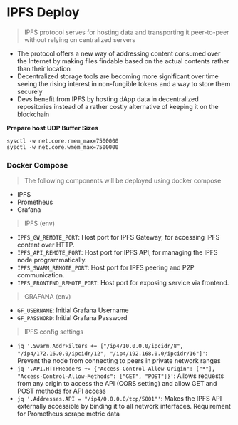 # IPFS Deploy

>IPFS protocol serves for hosting data and transporting it peer-to-peer without relying on centralized servers

- The protocol offers a new way of addressing content consumed over the Internet by making files findable based on the actual contents rather than their location
- Decentralized storage tools are becoming more significant over time seeing the rising interest in non-fungible tokens and a way to store them securely
- Devs benefit from IPFS by hosting dApp data in decentralized repositories instead of a rather costly alternative of keeping it on the blockchain

**Prepare host UDP Buffer Sizes**

```
sysctl -w net.core.rmem_max=7500000
sysctl -w net.core.wmem_max=7500000
```

### Docker Compose
> The following components will be deployed using docker compose

* IPFS
* Prometheus
* Grafana

> IPFS (env)

-  `IPFS_GW_REMOTE_PORT`: Host port for IPFS Gateway, for accessing IPFS content over HTTP.
-  `IPFS_API_REMOTE_PORT`: Host port for IPFS API, for managing the IPFS node programmatically.
-  `IPFS_SWARM_REMOTE_PORT`: Host port for IPFS peering and P2P communication.
-  `IPFS_FRONTEND_REMOTE_PORT`: Host port for exposing service via frontend.

> GRAFANA (env)

-  `GF_USERNAME`: Initial Grafana Username
-  `GF_PASSWORD`: Initial Grafana Password

> IPFS config settings

- `jq '.Swarm.AddrFilters += ["/ip4/10.0.0.0/ipcidr/8", "/ip4/172.16.0.0/ipcidr/12", "/ip4/192.168.0.0/ipcidr/16"]'`: Prevent the node from connecting to peers in private network ranges
- `jq '.API.HTTPHeaders += {"Access-Control-Allow-Origin": ["*"], "Access-Control-Allow-Methods": ["GET", "POST"]}'`: Allows requests from any origin to access the API (CORS setting) and allow GET and POST methods for API access
- `jq '.Addresses.API = "/ip4/0.0.0.0/tcp/5001"'`: Makes the IPFS API externally accessible by binding it to all network interfaces. Requirement for Prometheus scrape metric data

